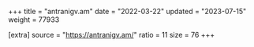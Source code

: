 +++
title = "antranigv.am"
date = "2022-03-22"
updated = "2023-07-15"
weight = 77933

[extra]
source = "https://antranigv.am/"
ratio = 11
size = 76
+++
